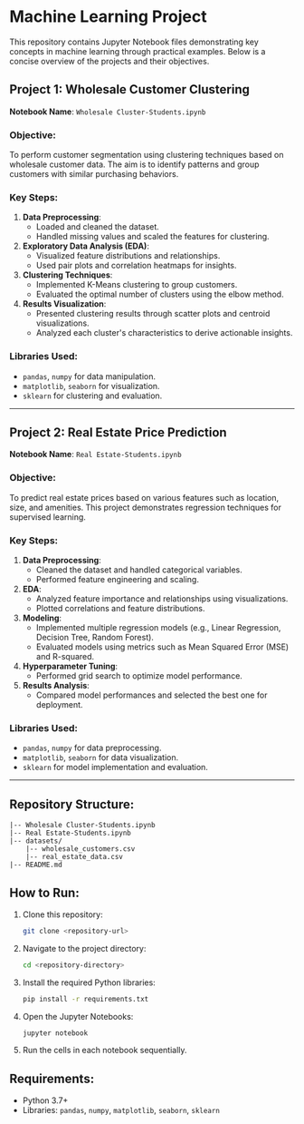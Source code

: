 # Machine Learning Project 

This repository contains Jupyter Notebook files demonstrating key concepts in machine learning through practical examples. Below is a concise overview of the projects and their objectives.

## Project 1: Wholesale Customer Clustering

**Notebook Name**: `Wholesale Cluster-Students.ipynb`

### Objective:
To perform customer segmentation using clustering techniques based on wholesale customer data. The aim is to identify patterns and group customers with similar purchasing behaviors.

### Key Steps:
1. **Data Preprocessing**:
   - Loaded and cleaned the dataset.
   - Handled missing values and scaled the features for clustering.
2. **Exploratory Data Analysis (EDA)**:
   - Visualized feature distributions and relationships.
   - Used pair plots and correlation heatmaps for insights.
3. **Clustering Techniques**:
   - Implemented K-Means clustering to group customers.
   - Evaluated the optimal number of clusters using the elbow method.
4. **Results Visualization**:
   - Presented clustering results through scatter plots and centroid visualizations.
   - Analyzed each cluster's characteristics to derive actionable insights.

### Libraries Used:
- `pandas`, `numpy` for data manipulation.
- `matplotlib`, `seaborn` for visualization.
- `sklearn` for clustering and evaluation.

---

## Project 2: Real Estate Price Prediction

**Notebook Name**: `Real Estate-Students.ipynb`

### Objective:
To predict real estate prices based on various features such as location, size, and amenities. This project demonstrates regression techniques for supervised learning.

### Key Steps:
1. **Data Preprocessing**:
   - Cleaned the dataset and handled categorical variables.
   - Performed feature engineering and scaling.
2. **EDA**:
   - Analyzed feature importance and relationships using visualizations.
   - Plotted correlations and feature distributions.
3. **Modeling**:
   - Implemented multiple regression models (e.g., Linear Regression, Decision Tree, Random Forest).
   - Evaluated models using metrics such as Mean Squared Error (MSE) and R-squared.
4. **Hyperparameter Tuning**:
   - Performed grid search to optimize model performance.
5. **Results Analysis**:
   - Compared model performances and selected the best one for deployment.

### Libraries Used:
- `pandas`, `numpy` for data preprocessing.
- `matplotlib`, `seaborn` for data visualization.
- `sklearn` for model implementation and evaluation.

---

## Repository Structure:
```
|-- Wholesale Cluster-Students.ipynb
|-- Real Estate-Students.ipynb
|-- datasets/
    |-- wholesale_customers.csv
    |-- real_estate_data.csv
|-- README.md
```

## How to Run:
1. Clone this repository:
   ```bash
   git clone <repository-url>
   ```
2. Navigate to the project directory:
   ```bash
   cd <repository-directory>
   ```
3. Install the required Python libraries:
   ```bash
   pip install -r requirements.txt
   ```
4. Open the Jupyter Notebooks:
   ```bash
   jupyter notebook
   ```
5. Run the cells in each notebook sequentially.

## Requirements:
- Python 3.7+
- Libraries: `pandas`, `numpy`, `matplotlib`, `seaborn`, `sklearn`

